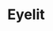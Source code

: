 ---
title: "Eyelit"
url: /ciudad-autonoma-de-buenos-aires/eyelit-avenida-jose-maria-moreno/
shop: Kleidung
---